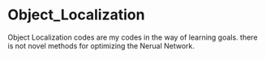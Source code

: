 # Object_Localization
Object Localization codes are my codes in the way of learning goals. there is not novel methods for optimizing the Nerual Network. 
